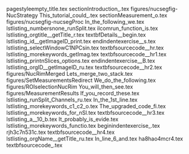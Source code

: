 pagestyleempty_title.tex
sectionIntroduction_.tex
figures/nucsegfig-NucStrategy
This_tutorial_could_.tex
sectionMeasurement_o.tex
figures/nucsegfig-nucsegProc
In_the_following_we.tex
lstlisting_numbersnone_runSplit.tex
ilcomrun_function_is.tex
lstlisting_orgtitle__getTitle_r.tex
textbfDetails__begin.tex
lstlisting_id__getImageID_print.tex
endindentexercise__s.tex
lstlisting_selectWindowC1NPCsin.tex
textbfsourcecode__hr.tex
lstlisting_morekeywords_getImag.tex
textbfsourcecode__hr1.tex
lstlisting_printnSlices_options.tex
endindentexercise__B.tex
lstlisting_orgID__getImageID_ru.tex
textbfsourcecode__hr2.tex
figures/NucRimMerged
Lets_merge_two_stack.tex
figures/SetMeasurementsRedirect
We_do_the_following.tex
figures/ROIselectionNucRim
You_will_then_see.tex
figures/MeasurementResults
If_you_record_these.tex
lstlisting_runSplit_Channels_ru.tex
In_the_1st_line.tex
lstlisting_morekeywords_c1_c2_o.tex
The_upgraded_code_fi.tex
lstlisting_morekeywords_for_nSl.tex
textbfsourcecode__hr3.tex
lstlisting_a__10_b.tex
It_probably_is_evide.tex
lstlisting_morekeywords_functio.tex
beginindentexercise_.tex
rjh3c7n531c.tex
textbfsourcecode__hr4.tex
lstlisting_orgName__getTitle_ru.tex
In_line_6_and.tex
ha8hao4mcr4.tex
textbfsourcecode_.tex